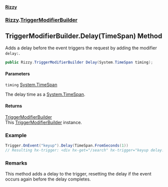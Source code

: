 #### [Rizzy](index.md 'index')
### [Rizzy](Rizzy.md 'Rizzy').[TriggerModifierBuilder](Rizzy.TriggerModifierBuilder.md 'Rizzy.TriggerModifierBuilder')

## TriggerModifierBuilder.Delay(TimeSpan) Method

Adds a delay before the event triggers the request by adding the modifier `delay:`.

```csharp
public Rizzy.TriggerModifierBuilder Delay(System.TimeSpan timing);
```
#### Parameters

<a name='Rizzy.TriggerModifierBuilder.Delay(System.TimeSpan).timing'></a>

`timing` [System.TimeSpan](https://docs.microsoft.com/en-us/dotnet/api/System.TimeSpan 'System.TimeSpan')

The delay time as a [System.TimeSpan](https://docs.microsoft.com/en-us/dotnet/api/System.TimeSpan 'System.TimeSpan').

#### Returns
[TriggerModifierBuilder](Rizzy.TriggerModifierBuilder.md 'Rizzy.TriggerModifierBuilder')  
This [TriggerModifierBuilder](Rizzy.TriggerModifierBuilder.md 'Rizzy.TriggerModifierBuilder') instance.

### Example
  
```csharp  
Trigger.OnEvent("keyup").Delay(TimeSpan.FromSeconds(1))  
// Resulting hx-trigger: <div hx-get="/search" hx-trigger="keyup delay:1s">Search Me  
```

### Remarks
This method adds a delay to the trigger, resetting the delay if the event occurs again before the delay completes.